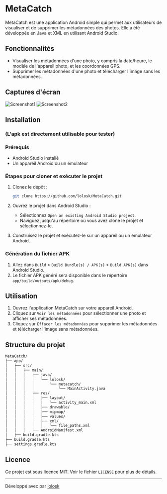 # MetaCatch

MetaCatch est une application Android simple qui permet aux utilisateurs de visualiser et de supprimer les métadonnées des photos. Elle a été développée en Java et XML en utilisant Android Studio.

## Fonctionnalités

- Visualiser les métadonnées d'une photo, y compris la date/heure, le modèle de l'appareil photo, et les coordonnées GPS.
- Supprimer les métadonnées d'une photo et télécharger l'image sans les métadonnées.

## Captures d'écran

![Screenshot1](screenshots/screenshot1.png)
![Screenshot2](screenshots/screenshot2.png)

## Installation

### (L'apk est directement utilisable pour tester)

### Prérequis

- Android Studio installé
- Un appareil Android ou un émulateur

### Étapes pour cloner et exécuter le projet

1. Clonez le dépôt :

    ```bash
    git clone https://github.com/lolosk/MetaCatch.git
    ```

2. Ouvrez le projet dans Android Studio :

    - Sélectionnez `Open an existing Android Studio project`.
    - Naviguez jusqu'au répertoire où vous avez cloné le projet et sélectionnez-le.

3. Construisez le projet et exécutez-le sur un appareil ou un émulateur Android.

### Génération du fichier APK

1. Allez dans `Build` > `Build Bundle(s) / APK(s)` > `Build APK(s)` dans Android Studio.
2. Le fichier APK généré sera disponible dans le répertoire `app/build/outputs/apk/debug`.

## Utilisation

1. Ouvrez l'application MetaCatch sur votre appareil Android.
2. Cliquez sur `Voir les métadonnées` pour sélectionner une photo et afficher ses métadonnées.
3. Cliquez sur `Effacer les métadonnées` pour supprimer les métadonnées et télécharger l'image sans métadonnées.

## Structure du projet

```bash
MetaCatch/
├── app/
│   ├── src/
│   │   ├── main/
│   │   │   ├── java/
│   │   │   │   └── lolosk/
│   │   │   │       └── metacatch/
│   │   │   │           └── MainActivity.java
│   │   │   ├── res/
│   │   │   │   ├── layout/
│   │   │   │   │   └── activity_main.xml
│   │   │   │   ├── drawable/
│   │   │   │   ├── mipmap/
│   │   │   │   ├── values/
│   │   │   │   ├── xml/
│   │   │   │   │   └── file_paths.xml
│   │   │   └── AndroidManifest.xml
│   ├── build.gradle.kts
├── build.gradle.kts
├── settings.gradle.kts
```

## Licence

Ce projet est sous licence MIT. Voir le fichier `LICENSE` pour plus de détails.


---

Développé avec par [lolosk](https://github.com/lolosk)
